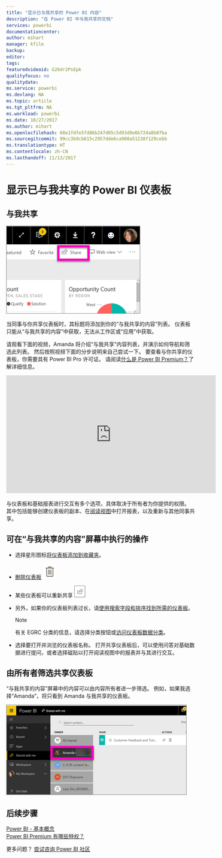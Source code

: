 ```yaml
---
title: "显示已与我共享的 Power BI 内容"
description: "在 Power BI 中与我共享的文档"
services: powerbi
documentationcenter: 
author: mihart
manager: kfile
backup: 
editor: 
tags: 
featuredvideoid: G26dr2PsEpk
qualityfocus: no
qualitydate: 
ms.service: powerbi
ms.devlang: NA
ms.topic: article
ms.tgt_pltfrm: NA
ms.workload: powerbi
ms.date: 10/27/2017
ms.author: mihart
ms.openlocfilehash: 68e1fdfe5fd86b247d05c5d93d9e6b724a8b07ba
ms.sourcegitcommit: 99cc3b9cb615c2957dde6ca908a51238f129cebb
ms.translationtype: HT
ms.contentlocale: zh-CN
ms.lasthandoff: 11/13/2017
---
```

# <a name="display-the-power-bi-dashboards-that-have-been-shared-with-me"></a>显示已与我共享的 Power BI 仪表板
## <a name="shared-with-me"></a>与我共享
![](media/service-shared-with-me/power-bi-share-dash.png)

当同事与你共享仪表板时，其标题将添加到你的“与我共享的内容”列表。 仪表板只能从“与我共享的内容”中获取，无法从工作区或“应用”中获取。

请观看下面的视频，Amanda 将介绍“与我共享”内容列表，并演示如何导航和筛选此列表。 然后按照视频下面的分步说明来自己尝试一下。 要查看与你共享的仪表板，你需要具有 Power BI Pro 许可证。 请阅读[什么是 Power BI Premium？](service-premium.md)了解详细信息。

<iframe width="560" height="315" src="https://www.youtube.com/embed/G26dr2PsEpk" frameborder="0" allowfullscreen></iframe>

与仪表板和基础报表进行交互有多个选项，具体取决于所有者为你提供的权限。 其中包括能够创建仪表板的副本、在[阅读视图](service-interact-with-a-report-in-reading-view.md)中打开报表，以及重新与其他同事共享。

## <a name="actions-available-from-the-shared-with-me-screen"></a>可在“与我共享的内容”屏幕中执行的操作
* 选择星形图标[将仪表板添加到收藏夹](service-dashboard-favorite.md)。
* [删除仪表板](service-delete.md)  ![](media/service-shared-with-me/power-bi-delete-icon.png)
* 某些仪表板可以重新共享 ![](media/service-shared-with-me/power-bi-share-icon-new.png)
* 另外，如果你的仪表板列表过长，请[使用搜索字段和排序找到所需的仪表板](service-navigation-search-filter-sort.md)。
  
  > [!NOTE]
  > 有关 EGRC 分类的信息，请选择分类按钮或[访问仪表板数据分类](service-data-classification.md)。
  > 
  > 
* 选择要打开并浏览的仪表板名称。 打开共享仪表板后，可以使用问答对基础数据进行提问，或者选择磁贴以打开阅读视图中的报表并与其进行交互。

## <a name="filter-shared-dashboards-by-owner"></a>由所有者筛选共享仪表板
“与我共享的内容”屏幕中的内容可以由内容所有者进一步筛选。 例如，如果我选择“Amanda”，将只看到 Amanda 与我共享的仪表板。

![](media/service-shared-with-me/power-bi-owner.png)

## <a name="next-steps"></a>后续步骤
[Power BI - 基本概念](service-basic-concepts.md)  
[Power BI Premium 有哪些特权？](service-premium.md)  

更多问题？ [尝试咨询 Power BI 社区](http://community.powerbi.com/)

